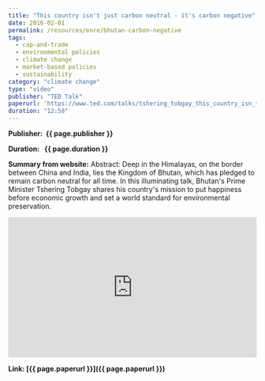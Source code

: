 ```yaml
---
title: "This country isn't just carbon neutral - it's carbon negative"
date: 2016-02-01
permalink: /resources/enre/bhutan-carbon-negative
tags:
  - cap-and-trade
  - environmental policies
  - climate change
  - market-based policies
  - sustainability
category: "climate change"
type: "video"
publisher: "TED Talk"
paperurl: 'https://www.ted.com/talks/tshering_tobgay_this_country_isn_t_just_carbon_neutral_it_s_carbon_negative?subtitle=en'
duration: "12:58"
---
```



**<span class="bold-podcast">Publisher: </span>&nbsp;<span class="text-podcast">{{ page.publisher }}</span>**

**<span class="bold-podcast">Duration: </span>&nbsp;<span class="text-podcast"> {{ page.duration }}</span>**

**<span class="bold-podcast">Summary from website:</span>**
Abstract:
Deep in the Himalayas, on the border between China and India, lies the Kingdom of Bhutan, which has pledged to remain carbon neutral for all time. In this illuminating talk, Bhutan's Prime Minister Tshering Tobgay shares his country's mission to put happiness before economic growth and set a world standard for environmental preservation.

<div style="max-width:1024px">
  <div style="position:relative;height:0;padding-bottom:56.25%">
    <iframe src="https://embed.ted.com/talks/tshering_tobgay_this_country_isn_t_just_carbon_neutral_it_s_carbon_negative?subtitle=en" width="1024px" height="576px" title="This country isn't just carbon neutral -- it's carbon negative" style="position:absolute;left:0;top:0;width:100%;height:100%"  frameborder="0" scrolling="no" allowfullscreen onload="window.parent.postMessage('iframeLoaded', 'https://embed.ted.com')"></iframe>
  </div>
</div>


**<span class="small-podcast">Link:</span>&nbsp;<span class="links-podcast">[{{ page.paperurl }}]({{ page.paperurl }})</span>**
